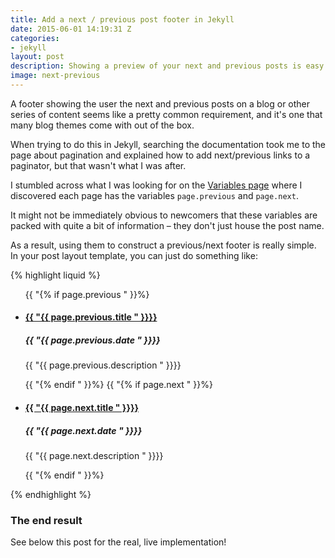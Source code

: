 ```yaml
---
title: Add a next / previous post footer in Jekyll
date: 2015-06-01 14:19:31 Z
categories:
- jekyll
layout: post
description: Showing a preview of your next and previous posts is easy
image: next-previous
---
```


A footer showing the user the next and previous posts on a blog or other series of content seems like a pretty common requirement, and it's one that many blog themes come with out of the box.

When trying to do this in Jekyll, searching the documentation took me to the page about pagination and explained how to add next/previous links to a paginator, but that wasn't what I was after.

I stumbled across what I was looking for on the [Variables page](http://jekyllrb.com/docs/variables/) where I discovered each page has the variables `page.previous` and `page.next`.

It might not be immediately obvious to newcomers that these variables are packed with quite a bit of information – they don't just house the post name.

As a result, using them to construct a previous/next footer is really simple. In your post layout template, you can just do something like:

{% highlight liquid %}             
<ul class="posts posts--previous-next">
  {{ "{% if page.previous " }}%} 
    <li>
      <h4 class="pagination-title"><a href="{{ "{{ page.previous.url " }}}}">{{ "{{ page.previous.title " }}}}</a></h4>
      <h5 class="pagination-date">{{ "{{ page.previous.date " }}}}</h5>
      <p class="pagination-description">{{ "{{ page.previous.description " }}}}</p>
    </li>
  {{ "{% endif " }}%}
  {{ "{% if page.next " }}%} 
    <li>
      <h4 class="pagination-title"><a href="{{ "{{ page.next.url " }}}}">{{ "{{ page.next.title " }}}}</a></h4>
      <h5 class="pagination-date">{{ "{{ page.next.date " }}}}</h5>
      <p class="pagination-description">{{ "{{ page.next.description " }}}}</p>
    </li>
  {{ "{% endif " }}%}
</ul>
{% endhighlight %}

### The end result
See below this post for the real, live implementation!